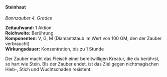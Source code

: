 #### Steinhaut
<!-- markdownlint-disable link-image-reference-definitions -->
<!-- spell-checker:words added amount avoids casting concentration damage different duration emphasis ends english false formula hour halves hours kommagetrennt mechanics minutes reaction ritual same saving school somatic special spell throw true wording wotc -->
<!-- spell-checker:words stoneskin -->
[_metadata_:spell_name]:- "Steinhaut"
[_metadata_:spell_name_english]:- "Stoneskin"
[_metadata_:spell_school]:- "Bannzauber"
[_metadata_:spell_level]:- "4"
[_metadata_:casting_time_amount]:- "1"
<!-- "action", "bonus action", "reaction", "minute", "minutes", "hour", "hours" -->
[_metadata_:casting_time_unit]:- "Aktion"
<!-- "true" oder "false" -->
[_metadata_:ritual]:- "false"
[_metadata_:range]:- "Berührung"
[_metadata_:target]:- "eine bereitwillige Kreatur"
<!-- "true" oder "false" -->
[_metadata_:components_verbal]:- "true"
<!-- "true" oder "false" -->
[_metadata_:components_somatic]:- "true"
<!-- "true" oder "false" -->
[_metadata_:components_material]:- "true"
[_metadata_:components_material_description]:- "Diamantstaub im Wert von 100 GM, den der Zauber verbraucht"
<!-- "true" oder "false" -->
[_metadata_:concentration]:- "true"
[_metadata_:duration]:- "1 Stunde"
<!-- "mechanics_same_wording_same", "mechanics_same_wording_different", "mechanics_different_wording_different" oder "added" -->
[_metadata_:compared_to_wotc_srd_5.1]:- "mechanics_same_wording_same"
<!-- "mechanics_same_wording_different", "mechanics_different_wording_different" oder "added" -->
[_metadata_:compared_to_a5e_srd]:- "???"
<!-- markdownlint-disable-next-line no-emphasis-as-heading -->
_Bannzauber 4. Grades_

**Zeitaufwand:** 1 Aktion \
**Reichweite:** Berührung \
**Komponenten:** V, G, M (Diamantstaub im Wert von 100 GM, den der Zauber verbraucht) \
**Wirkungsdauer:** Konzentration, bis zu 1 Stunde

Der Zauber macht das Fleisch einer bereitwilligen Kreatur, die du berührst, so hart wie Stein.
Bis der Zauber endet, ist das Ziel gegen nichtmagischen Hieb-, Stich und Wuchtschaden resistent.
